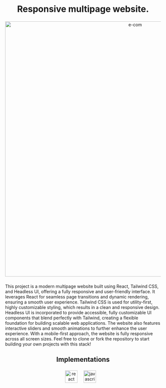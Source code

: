<h1 align="Center">Responsive multipage website.</h1>

###


<div align="center">
<img width="826" alt="e-com" src="https://github.com/user-attachments/assets/0f60eff3-1ca8-4423-a3f2-cc900b287ffb">


</div>

###

This project is a modern multipage website built using React, Tailwind CSS, and Headless UI, offering a fully responsive and user-friendly interface. It leverages React for seamless page transitions and dynamic rendering, ensuring a smooth user experience. Tailwind CSS is used for utility-first, highly customizable styling, which results in a clean and responsive design. Headless UI is incorporated to provide accessible, fully customizable UI components that blend perfectly with Tailwind, creating a flexible foundation for building scalable web applications. The website also features interactive sliders and smooth animations to further enhance the user experience. With a mobile-first approach, the website is fully responsive across all screen sizes. Feel free to clone or fork the repository to start building your own projects with this stack!
<h2 align="center">Implementations</h2>

###

<div align="center">
  <img src="https://cdn.jsdelivr.net/gh/devicons/devicon/icons/react/react-original.svg" height="40" alt="react logo"  />
  <img width="12" />
  <img src="https://cdn.jsdelivr.net/gh/devicons/devicon/icons/javascript/javascript-original.svg" height="40" alt="javascript logo"  />
  <img width="12" />
</div>

###



